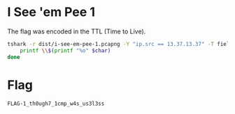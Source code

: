 # I See 'em Pee 1

The flag was encoded in the TTL (Time to Live).
```bash
tshark -r dist/i-see-em-pee-1.pcapng -Y "ip.src == 13.37.13.37" -T fields -e ip.ttl | while read char; do
    printf \\$(printf "%o" $char)
done
```

# Flag
`FLAG-1_th0ugh7_1cmp_w4s_us3l3ss`
